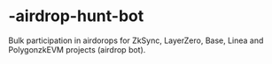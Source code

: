 # -airdrop-hunt-bot
Bulk participation in airdorops for ZkSync, LayerZero, Base, Linea and PolygonzkEVM projects (airdrop bot). 
